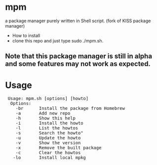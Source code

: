 # mpm
a package manager purely written in Shell script. (fork of KISS package manager)

* How to install
 * clone this repo and just type sudo ./mpm.sh.

## Note that this package manager is still in alpha and some features may not work as expected. ##
# Usage #

<pre> Usage: mpm.sh [options] [howto]
  Options:
    -br      Install the package from Homebrew
    -a       Add new repo
    -h       Show this help
    -i       Install the howto
    -l       List the howtos
    -s       Search the howto"
    -u       Update the howto
    -v       Show the version
    -x       Remove the built package
    -c       Clear the howtos
   -lo       Install local mpkg </pre>
